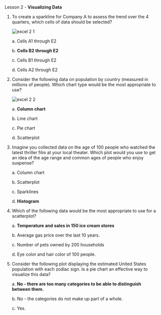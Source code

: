 Lesson 2 - **Visualizing Data**

1.  To create a sparkline for Company A to assess the trend over the 4 quarters, which cells of data should be selected?

    ![excel 2 1](https://user-images.githubusercontent.com/74751990/206835751-86eaf73f-db1b-4fb4-a47e-940626d22a96.jpg)
    
    a.  Cells A1 through E2

    b.  **Cells B2 through E2**

    c.  Cells B1 through E2

    d.  Cells A2 through E2

2.  Consider the following data on population by country (measured in millions of people). Which chart type would be the most appropriate to use?

    ![excel 2 2](https://user-images.githubusercontent.com/74751990/206960140-5aef9df3-61a0-4ec4-bf8c-e9f794a06ba9.jpg)

    a.  **Column chart**

    b.  Line chart

    c.  Pie chart

    d.  Scatterplot

3.  Imagine you collected data on the age of 100 people who watched the latest thriller film at your local theater. Which plot would you use to get an idea of the age range and common ages of people who enjoy suspense?

    a.  Column chart
    
    b.  Scatterplot
    
    c.  Sparklines
    
    d.  **Histogram**

4.	Which of the following data would be the most appropriate to use for a scatterplot?

    a.  **Temperature and sales in 150 ice cream stores**
    
    b.  Average gas price over the last 10 years.
    
    c.  Number of pets owned by 200 households
    
    d.  Eye color and hair color of 100 people.

5.  Consider the following plot displaying the estimated United States population with each zodiac sign. Is a pie chart an effective way to visualize this data?

    a.  **No - there are too many categories to be able to distinguish between them.**

    b.  No - the categories do not make up part of a whole.

    c.  Yes.
